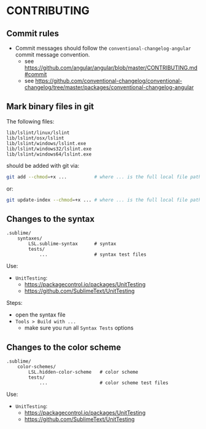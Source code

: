 # CONTRIBUTING

## Commit rules

* Commit messages should follow the `conventional-changelog-angular` commit message convention.
  * see <https://github.com/angular/angular/blob/master/CONTRIBUTING.md#commit>
  * see <https://github.com/conventional-changelog/conventional-changelog/tree/master/packages/conventional-changelog-angular>

## Mark binary files in git

The following files:

```text
lib/lslint/linux/lslint
lib/lslint/osx/lslint
lib/lslint/windows/lslint.exe
lib/lslint/windows32/lslint.exe
lib/lslint/windows64/lslint.exe
```

should be added with git via:

```bash
git add --chmod=+x ...          # where ... is the full local file path relative to root
```

or:

```bash
git update-index --chmod=+x ... # where ... is the full local file path relative to root
```

## Changes to the syntax

```text
.sublime/
    syntaxes/
        LSL.sublime-syntax      # syntax
        tests/
            ...                 # syntax test files
```

Use:

* `UnitTesting`:
  * <https://packagecontrol.io/packages/UnitTesting>
  * <https://github.com/SublimeText/UnitTesting>

Steps:

* open the syntax file
* `Tools > Build with ...`
  * make sure you run all `Syntax Tests` options

## Changes to the color scheme

```text
.sublime/
    color-schemes/
        LSL.hidden-color-scheme   # color scheme
        tests/
            ...                   # color scheme test files
```

Use:

* `UnitTesting`:
  * <https://packagecontrol.io/packages/UnitTesting>
  * <https://github.com/SublimeText/UnitTesting>

